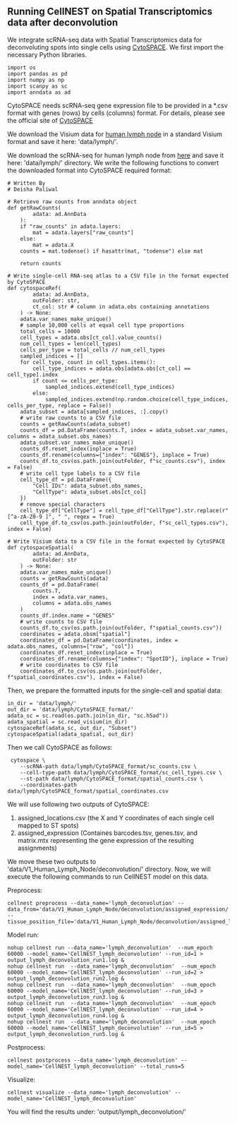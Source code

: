 ## Running CellNEST on Spatial Transcriptomics data after deconvolution
We integrate scRNA-seq data with Spatial Transcriptomics data for deconvoluting spots into single cells using [CytoSPACE](https://github.com/digitalcytometry/cytospace). 
We first import the necessary Python libraries.

```
import os 
import pandas as pd
import numpy as np
import scanpy as sc 
import anndata as ad 
```

CytoSPACE needs scRNA-seq gene expression file to be provided in a *.csv format with genes (rows) by cells (columns) format. 
For details, please see the official site of [CytoSPACE](https://github.com/digitalcytometry/cytospace#input-files)

We download the Visium data for [human lymph node](https://cf.10xgenomics.com/samples/spatial-exp/1.1.0/V1_Human_Lymph_Node/V1_Human_Lymph_Node_filtered_feature_bc_matrix.tar.gz) in a standard Visium format and save it here: 'data/lymph/'. 

We download the scRNA-seq for human lymph node from [here](https://cell2location.cog.sanger.ac.uk/paper/integrated_lymphoid_organ_scrna/RegressionNBV4Torch_57covariates_73260cells_10237genes/sc.h5ad) and save it here: 'data/lymph/' directory. We write the following functions to convert the downloaded format into CytoSPACE required format:

```
# Written By
# Deisha Paliwal

# Retrieve raw counts from anndata object 
def getRawCounts(
        adata: ad.AnnData
    ):
    if "raw_counts" in adata.layers:
        mat = adata.layers["raw_counts"]
    else:
        mat = adata.X
    counts = mat.todense() if hasattr(mat, "todense") else mat

    return counts

# Write single-cell RNA-seq atlas to a CSV file in the format expected by CytoSPACE 
def cytospaceRef(
        adata: ad.AnnData, 
        outFolder: str, 
        ct_col: str # column in adata.obs containing annotations 
    ) -> None:
    adata.var_names_make_unique()
    # sample 10,000 cells at equal cell type proportions 
    total_cells = 10000
    cell_types = adata.obs[ct_col].value_counts()
    num_cell_types = len(cell_types)
    cells_per_type = total_cells // num_cell_types
    sampled_indices = []
    for cell_type, count in cell_types.items():
        cell_type_indices = adata.obs[adata.obs[ct_col] == cell_type].index
        if count <= cells_per_type:
            sampled_indices.extend(cell_type_indices)
        else:
            sampled_indices.extend(np.random.choice(cell_type_indices, cells_per_type, replace = False))
    adata_subset = adata[sampled_indices, :].copy()
    # write raw counts to a CSV file 
    counts = getRawCounts(adata_subset)
    counts_df = pd.DataFrame(counts.T, index = adata_subset.var_names, columns = adata_subset.obs_names)
    adata_subset.var_names_make_unique()
    counts_df.reset_index(inplace = True)
    counts_df.rename(columns={"index": "GENES"}, inplace = True)
    counts_df.to_csv(os.path.join(outFolder, f"sc_counts.csv"), index = False)
    # write cell type labels to a CSV file 
    cell_type_df = pd.DataFrame({
        "Cell IDs": adata_subset.obs_names,
        "CellType": adata_subset.obs[ct_col]
    })
    # remove special characters 
    cell_type_df["CellType"] = cell_type_df["CellType"].str.replace(r"[^a-zA-Z0-9 ]", " ", regex = True)
    cell_type_df.to_csv(os.path.join(outFolder, f"sc_cell_types.csv"), index = False)

# Write Visium data to a CSV file in the format expected by CytoSPACE 
def cytospaceSpatial(
        adata: ad.AnnData, 
        outFolder: str
    ) -> None:
    adata.var_names_make_unique()
    counts = getRawCounts(adata)
    counts_df = pd.DataFrame(
        counts.T,
        index = adata.var_names,
        columns = adata.obs_names
    )
    counts_df.index.name = "GENES"
    # write counts to CSV file 
    counts_df.to_csv(os.path.join(outFolder, f"spatial_counts.csv"))
    coordinates = adata.obsm["spatial"]
    coordinates_df = pd.DataFrame(coordinates, index = adata.obs_names, columns=["row", "col"])
    coordinates_df.reset_index(inplace = True) 
    coordinates_df.rename(columns={"index": "SpotID"}, inplace = True)
    # write coordinates to CSV file 
    coordinates_df.to_csv(os.path.join(outFolder, f"spatial_coordinates.csv"), index = False)
```

Then, we prepare the formatted inputs for the single-cell and spatial data: 
```
in_dir = 'data/lymph/'
out_dir = 'data/lymph/CytoSPACE_format/'
adata_sc = sc.read(os.path.join(in_dir, "sc.h5ad"))
adata_spatial = sc.read_visium(in_dir)
cytospaceRef(adata_sc, out_dir, "Subset")
cytospaceSpatial(adata_spatial, out_dir)
```

Then we call CytoSPACE as follows:
```
 cytospace \
    --scRNA-path data/lymph/CytoSPACE_format/sc_counts.csv \
    --cell-type-path data/lymph/CytoSPACE_format/sc_cell_types.csv \
    --st-path data/lymph/CytoSPACE_format/spatial_counts.csv \
    --coordinates-path data/lymph/CytoSPACE_format/spatial_coordinates.csv
```

We will use following two outputs of CytoSPACE:
1. assigned_locations.csv (the X and Y coordinates of each single cell mapped to ST spots)
2. assigned_expression (Containes barcodes.tsv, genes.tsv, and matrix.mtx representing the gene expression of the resulting assignments)

We move these two outputs to 'data/V1_Human_Lymph_Node/deconvolution/' directory.
Now, we will execute the following commands to run CellNEST model on this data.

Preprocess:
```
cellnest preprocess --data_name='lymph_deconvolution' --data_from='data/V1_Human_Lymph_Node/deconvolution/assigned_expression/' --tissue_position_file='data/V1_Human_Lymph_Node/deconvolution/assigned_locations.csv'
```

Model run: 
```
nohup cellnest run --data_name='lymph_deconvolution'  --num_epoch 60000 --model_name='CellNEST_lymph_deconvolution' --run_id=1 > output_lymph_deconvolution_run1.log &
nohup cellnest run  --data_name='lymph_deconvolution'  --num_epoch 60000 --model_name='CellNEST_lymph_deconvolution' --run_id=2 > output_lymph_deconvolution_run2.log &
nohup cellnest run  --data_name='lymph_deconvolution'  --num_epoch 60000 --model_name='CellNEST_lymph_deconvolution' --run_id=3 > output_lymph_deconvolution_run3.log &
nohup cellnest run  --data_name='lymph_deconvolution'  --num_epoch 60000 --model_name='CellNEST_lymph_deconvolution' --run_id=4 > output_lymph_deconvolution_run4.log &
nohup cellnest run  --data_name='lymph_deconvolution'  --num_epoch 60000 --model_name='CellNEST_lymph_deconvolution' --run_id=5 > output_lymph_deconvolution_run5.log &
```

Postprocess:
```
cellnest postprocess --data_name='lymph_deconvolution' --model_name='CellNEST_lymph_deconvolution' --total_runs=5 
```

Visualize:
```
cellnest visualize --data_name='lymph_deconvolution' --model_name='CellNEST_lymph_deconvolution'
```

You will find the results under: 'output/lymph_deconvolution/'
